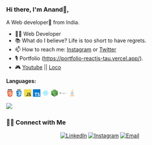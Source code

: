 ### Hi there, I'm Anand👦,
A Web developer🎯 from India.

- 👨‍💻 Web Developer
- 📚 What do I believe? Life is too short to have regrets.
- 📫 How to reach me: [Instagram](https://www.instagram.com/anand.adhikari.007/) or [Twitter](https://twitter.com/anandadhikari02)
- 🎙 Portfolio (https://portfolio-reactjs-tau.vercel.app/).
- 🎮 [Youtube](https://www.youtube.com/channel/UClMbjCUOJ_y6c1jytAlzfFA) || [Loco](https://loco.gg/streamers/2EFZDGQP1Q)

**Languages:**  

<code><img height="20" src="https://raw.githubusercontent.com/github/explore/80688e429a7d4ef2fca1e82350fe8e3517d3494d/topics/html/html.png"></code>
<code><img height="20" src="https://raw.githubusercontent.com/github/explore/80688e429a7d4ef2fca1e82350fe8e3517d3494d/topics/css/css.png"></code>
<code><img height="20" src="https://raw.githubusercontent.com/github/explore/80688e429a7d4ef2fca1e82350fe8e3517d3494d/topics/javascript/javascript.png"></code>
<code><img height="20" src="https://raw.githubusercontent.com/github/explore/80688e429a7d4ef2fca1e82350fe8e3517d3494d/topics/typescript/typescript.png"></code>
<code><img height="20" src="https://raw.githubusercontent.com/github/explore/80688e429a7d4ef2fca1e82350fe8e3517d3494d/topics/react/react.png"></code>
<code><img height="20" src="https://raw.githubusercontent.com/github/explore/80688e429a7d4ef2fca1e82350fe8e3517d3494d/topics/nodejs/nodejs.png"></code>
<code><img height="20" src="https://raw.githubusercontent.com/github/explore/80688e429a7d4ef2fca1e82350fe8e3517d3494d/topics/mongodb/mongodb.png"></code>
<code><img height="20" src="https://raw.githubusercontent.com/github/explore/80688e429a7d4ef2fca1e82350fe8e3517d3494d/topics/java/java.png"></code>

![](https://komarev.com/ghpvc/?username=anandadhikari)

<h3> 🤝🏻 Connect with Me </h3>

<p align="center">
 <!-- https://shields.io/ -->
<a href="https://www.linkedin.com/in/anand-adhikari-935975179/"><img alt="LinkedIn" src="https://img.shields.io/badge/LinkedIn-Anand%20Adhikari-blue?style=flat-square&logo=linkedin"></a>
<a href="https://www.instagram.com/anand.adhikari.007/"><img alt="Instagram" src="https://img.shields.io/badge/Instagram-anand.adhikari.007-blue?style=flat-square&logo=instagram"></a>
<a href="mailto:anandadhikari02@gmail.com"><img alt="Email" src="https://img.shields.io/badge/Email-anandadhikari02@gmail.com-blue?style=flat-square&logo=gmail"></a>
</p>

 <!--⭐️ From [Anand Adhikari](https://github.com/anandadhikari)-->
